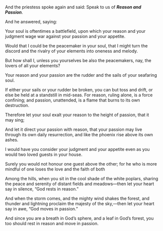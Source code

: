 And the priestess spoke again and said: Speak to us of **_Reason and Passion_**.

And he answered, saying:

Your soul is oftentimes a battlefield, upon which your reason and your judgment wage war against your passion and your appetite.

Would that I could be the peacemaker in your soul, that I might turn the discord and the rivalry of your elements into oneness and melody.

But how shall I, unless you yourselves be also the peacemakers, nay, the lovers of all your elements?

Your reason and your passion are the rudder and the sails of your seafaring soul.

If either your sails or your rudder be broken, you can but toss and drift, or else be held at a standstill in mid-seas. For reason, ruling alone, is a force confining; and passion, unattended, is a flame that burns to its own destruction.

Therefore let your soul exalt your reason to the height of passion, that it may sing;

And let it direct your passion with reason, that your passion may live through its own daily resurrection, and like the phoenix rise above its own ashes.

I would have you consider your judgment and your appetite even as you would two loved guests in your house.

Surely you would not honour one guest above the other; for he who is more mindful of one loses the love and the faith of both

Among the hills, when you sit in the cool shade of the white poplars, sharing the peace and serenity of distant fields and meadows—then let your heart say in silence, “God rests in reason.”

And when the storm comes, and the mighty wind shakes the forest, and thunder and lightning proclaim the majesty of the sky,—then let your heart say in awe, “God moves in passion.”

And since you are a breath in God’s sphere, and a leaf in God’s forest, you too should rest in reason and move in passion.